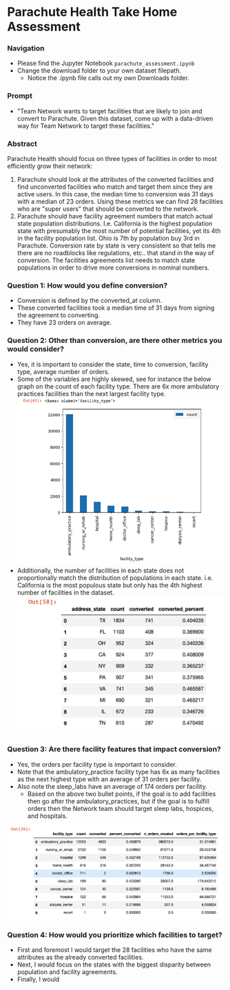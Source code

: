 # Parachute Health Take Home Assessment 


### Navigation
- Please find the Jupyter Notebook `parachute_assessment.ipynb` 
- Change the download folder to your own dataset filepath. 
  - Notice the .ipynb file calls out my own Downloads folder. 


### Prompt
- "Team Network wants to target facilities that are likely to join and convert to Parachute. Given this dataset, come up with a data-driven way for Team Network to target these facilities."


### Abstract
Parachute Health should focus on three types of facilities in order to most efficiently grow their network:
1. Parachute should look at the attributes of the converted facilities and find unconverted facilities who match and target them since they are active users. In this case, the median time to conversion was 31 days with a median of 23 orders. Using these metrics we can find 28 facilities who are "super users" that should be converted to the network. 
2. Parachute should have facility agreement numbers that match actual state population distributions.  I.e. California is the highest population state with presumably the most number of potential facilities, yet its 4th in the facility population list.  Ohio is 7th by population buy 3rd in Parachute. Conversion rate by state is very consistent so that tells me there are no roadblocks like regulations, etc.. that stand in the way of conversion.  The facilities agreements list needs to match state populations in order to drive more conversions in nominal numbers. 


### Question 1: How would you define conversion?
- Conversion is defined by the converted_at column. 
- These converted facilities took a median time of 31 days from signing the agreement to converting. 
- They have 23 orders on average. 

### Question 2: Other than conversion, are there other metrics you would consider?
- Yes, it is important to consider the state, time to conversion, facility type, average number of orders. 
- Some of the variables are highly skewed, see for instance the below graph on the count of each facility type. There are 6x more ambulatory practices facilities than the next largest facility type.
![alt text](./images/chart1.png)
- Additionally, the number of facilities in each state does not proportionally match the distribution of populations in each state.  i.e. California is the most populous state but only has the 4th highest number of facilities in the dataset. 
![alt text](./images/table_state.png)


### Question 3: Are there facility features that impact conversion?
- Yes, the orders per facility type is important to consider. 
- Note that the ambulatory_practice facility type has 6x as many facilities as the next highest type with an average of 31 orders per facility. 
- Also note the sleep_labs have an average of 174 orders per facility. 
  - Based on the above two bullet points, if the goal is to add facilities then go after the ambulatory_practices, but if the goal is to fulfill orders then the Network team should target sleep labs, hospices, and hospitals.

![alt text](./images/table1.png)

### Question 4: How would you prioritize which facilities to target?
- First and foremost I would target the 28 facilities who have the same attributes as the already converted facilities. 
- Next, I would focus on the states with the biggest disparity between population and facility agreements. 
- Finally, I would 
